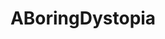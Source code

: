 ---
title: ABoringDystopia
crosslinks:
- autotldr
- LateStageCapitalism
- mildlyinteresting
- news
- pcmasterrace
- xkcd
- nottheonion
- HailCorporate
- Anarchism
- sports
- FULLCOMMUNISM
- MovieDetails
- livven
- linuxmint
- theinternetofshit
- Windows10Sucks
- Shaneisms
- privacy
- Communalists
- UnexpectedSCP
---